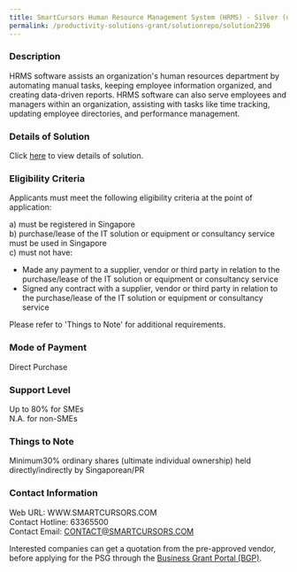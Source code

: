```yaml
---
title: SmartCursors Human Resource Management System (HRMS) - Silver (up to 25 users)
permalink: /productivity-solutions-grant/solutionrepo/solution2396
---
```


### Description

HRMS software assists an organization's human resources department by automating manual tasks, keeping employee information organized, and creating data-driven reports. HRMS software can also serve employees and managers within an organization, assisting with tasks like time tracking, updating employee directories, and performance management.

### Details of Solution

Click <a href='https://www.gobusiness.gov.sg/images/psg/Smartcursors_HRMS_20200638_Desensitised_Annex_3_Part_2.pdf' target='_blank' rel='noopener'>here</a> to view details of solution.

### Eligibility Criteria

Applicants must meet the following eligibility criteria at the point of application:

a) must be registered in Singapore <br>
b) purchase/lease of the IT solution or equipment or consultancy service must be used in Singapore <br>
c) must not have:
- Made any payment to a supplier, vendor or third party in relation to the purchase/lease of the IT solution or equipment or consultancy service
- Signed any contract with a supplier, vendor or third party in relation to the purchase/lease of the IT solution or equipment or consultancy service

Please refer to 'Things to Note' for additional requirements.

### Mode of Payment
Direct Purchase

### Support Level
Up to 80% for SMEs <br>
N.A. for non-SMEs

### Things to Note
Minimum30% ordinary shares (ultimate individual ownership) held directly/indirectly by Singaporean/PR

### Contact Information
Web URL: WWW.SMARTCURSORS.COM <br>Contact Hotline: 63365500 <br>Contact Email: CONTACT@SMARTCURSORS.COM <br>

Interested companies can get a quotation from the pre-approved vendor, before applying for the PSG through the <a target='_blank' rel='noopener' href='https://www.businessgrants.gov.sg/'>Business Grant Portal (BGP)</a>.

